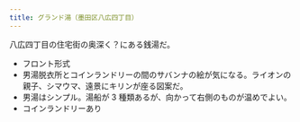```yaml
---
title: グランド湯（墨田区八広四丁目）
---
```


八広四丁目の住宅街の奥深く？にある銭湯だ。

* フロント形式
* 男湯脱衣所とコインランドリーの間のサバンナの絵が気になる。ライオンの親子、シマウマ、遠景にキリンが座る図案だ。
* 男湯はシンプル。湯船が 3 種類あるが、向かって右側のものが温めでよい。
* コインランドリーあり
